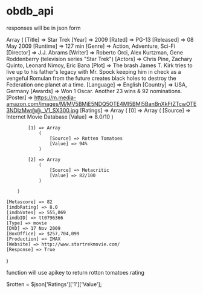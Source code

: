 # obdb_api

responses will be in json form

Array
(
    [Title] => Star Trek
    [Year] => 2009
    [Rated] => PG-13
    [Released] => 08 May 2009
    [Runtime] => 127 min
    [Genre] => Action, Adventure, Sci-Fi
    [Director] => J.J. Abrams
    [Writer] => Roberto Orci, Alex Kurtzman, Gene Roddenberry (television series "Star Trek")
    [Actors] => Chris Pine, Zachary Quinto, Leonard Nimoy, Eric Bana
    [Plot] => The brash James T. Kirk tries to live up to his father's legacy with Mr. Spock keeping him in check as a vengeful Romulan from the future creates black holes to destroy the Federation one planet at a time.
    [Language] => English
    [Country] => USA, Germany
    [Awards] => Won 1 Oscar. Another 23 wins & 92 nominations.
    [Poster] => https://m.media-amazon.com/images/M/MV5BMjE5NDQ5OTE4Ml5BMl5BanBnXkFtZTcwOTE3NDIzMw@@._V1_SX300.jpg
    [Ratings] => Array
        (
            [0] => Array
                (
                    [Source] => Internet Movie Database
                    [Value] => 8.0/10
                )

            [1] => Array
                (
                    [Source] => Rotten Tomatoes
                    [Value] => 94%
                )

            [2] => Array
                (
                    [Source] => Metacritic
                    [Value] => 82/100
                )

        )

    [Metascore] => 82
    [imdbRating] => 8.0
    [imdbVotes] => 555,069
    [imdbID] => tt0796366
    [Type] => movie
    [DVD] => 17 Nov 2009
    [BoxOffice] => $257,704,099
    [Production] => IMAX
    [Website] => http://www.startrekmovie.com/
    [Response] => True
)

function will use apikey to return rotton tomatoes rating

$rotten = $json['Ratings']['1']['Value'];

